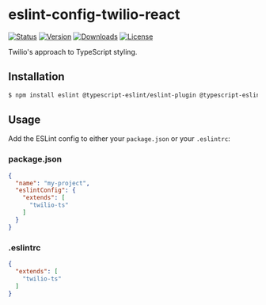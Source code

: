 # eslint-config-twilio-react

[![Status](https://travis-ci.com/twilio-labs/eslint-config-twilio-ts.svg?branch=master)](https://travis-ci.com/twilio-labs/eslint-config-twilio-ts)
[![Version](https://img.shields.io/npm/v/eslint-config-twilio-ts.svg?style=square)](https://www.npmjs.com/package/eslint-config-twilio-ts)
[![Downloads](https://img.shields.io/npm/dt/eslint-config-twilio-ts.svg?style=square)](https://www.npmjs.com/package/eslint-config-twilio-ts)
[![License](https://img.shields.io/npm/l/eslint-config-twilio.svg-ts?style=square)](../../LICENSE)

Twilio's approach to TypeScript styling.

## Installation

```bash
$ npm install eslint @typescript-eslint/eslint-plugin @typescript-eslint/parser eslint-config-twilio-ts --save-dev
```

## Usage

Add the ESLint config to either your `package.json` or your `.eslintrc`:

### package.json

```json
{
  "name": "my-project",
  "eslintConfig": {
    "extends": [
      "twilio-ts"
    ]
  }
}
```

### .eslintrc

```json
{
  "extends": [
    "twilio-ts"
  ]
}
```
